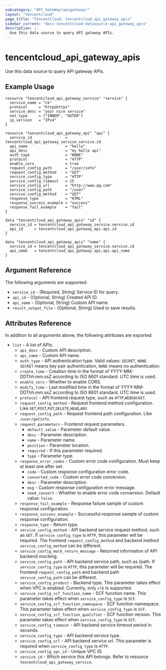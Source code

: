 ```yaml
---
subcategory: "API GateWay(apigateway)"
layout: "tencentcloud"
page_title: "TencentCloud: tencentcloud_api_gateway_apis"
sidebar_current: "docs-tencentcloud-datasource-api_gateway_apis"
description: |-
  Use this data source to query API gateway APIs.
---
```


# tencentcloud_api_gateway_apis

Use this data source to query API gateway APIs.

## Example Usage

```hcl
resource "tencentcloud_api_gateway_service" "service" {
  service_name = "ck"
  protocol     = "http&https"
  service_desc = "your nice service"
  net_type     = ["INNER", "OUTER"]
  ip_version   = "IPv4"
}

resource "tencentcloud_api_gateway_api" "api" {
  service_id               = tencentcloud_api_gateway_service.service.id
  api_name                 = "hello"
  api_desc                 = "my hello api"
  auth_type                = "NONE"
  protocol                 = "HTTP"
  enable_cors              = true
  request_config_path      = "/user/info"
  request_config_method    = "GET"
  service_config_type      = "HTTP"
  service_config_timeout   = 15
  service_config_url       = "http://www.qq.com"
  service_config_path      = "/user"
  service_config_method    = "GET"
  response_type            = "HTML"
  response_success_example = "success"
  response_fail_example    = "fail"
}

data "tencentcloud_api_gateway_apis" "id" {
  service_id = tencentcloud_api_gateway_service.service.id
  api_id     = tencentcloud_api_gateway_api.api.id
}

data "tencentcloud_api_gateway_apis" "name" {
  service_id = tencentcloud_api_gateway_service.service.id
  api_name   = tencentcloud_api_gateway_api.api.api_name
}
```

## Argument Reference

The following arguments are supported:

* `service_id` - (Required, String) Service ID for query.
* `api_id` - (Optional, String) Created API ID.
* `api_name` - (Optional, String) Custom API name.
* `result_output_file` - (Optional, String) Used to save results.

## Attributes Reference

In addition to all arguments above, the following attributes are exported:

* `list` - A list of APIs.
  * `api_desc` - Custom API description.
  * `api_name` - Custom API name.
  * `auth_type` - API authentication type. Valid values: `SECRET`, `NONE`. `SECRET` means key pair authentication, `NONE` means no authentication.
  * `create_time` - Creation time in the format of YYYY-MM-DDThh:mm:ssZ according to ISO 8601 standard. UTC time is used.
  * `enable_cors` - Whether to enable CORS.
  * `modify_time` - Last modified time in the format of YYYY-MM-DDThh:mm:ssZ according to ISO 8601 standard. UTC time is used.
  * `protocol` - API frontend request type, such as `HTTP`,`WEBSOCKET`.
  * `request_config_method` - Request frontend method configuration. Like `GET`,`POST`,`PUT`,`DELETE`,`HEAD`,`ANY`.
  * `request_config_path` - Request frontend path configuration. Like `/user/getinfo`.
  * `request_parameters` - Frontend request parameters.
    * `default_value` - Parameter default value.
    * `desc` - Parameter description.
    * `name` - Parameter name.
    * `position` - Parameter location.
    * `required` - If this parameter required.
    * `type` - Parameter type.
  * `response_error_codes` - Custom error code configuration. Must keep at least one after set.
    * `code` - Custom response configuration error code.
    * `converted_code` - Custom error code conversion.
    * `desc` - Parameter description.
    * `msg` - Custom response configuration error message.
    * `need_convert` - Whether to enable error code conversion. Default value: `false`.
  * `response_fail_example` - Response failure sample of custom response configuration.
  * `response_success_example` - Successful response sample of custom response configuration.
  * `response_type` - Return type.
  * `service_config_method` - API backend service request method, such as `GET`. If `service_config_type` is `HTTP`, this parameter will be required. The frontend `request_config_method` and backend method `service_config_method` can be different.
  * `service_config_mock_return_message` - Returned information of API backend mocking.
  * `service_config_path` - API backend service path, such as /path. If `service_config_type` is `HTTP`, this parameter will be required. The frontend `request_config_path` and backend path `service_config_path` can be different.
  * `service_config_product` - Backend type. This parameter takes effect when VPC is enabled. Currently, only `clb` is supported.
  * `service_config_scf_function_name` - SCF function name. This parameter takes effect when `service_config_type` is `SCF`.
  * `service_config_scf_function_namespace` - SCF function namespace. This parameter takes effect when  `service_config_type` is `SCF`.
  * `service_config_scf_function_qualifier` - SCF function version. This parameter takes effect when `service_config_type`  is `SCF`.
  * `service_config_timeout` - API backend service timeout period in seconds.
  * `service_config_type` - API backend service type.
  * `service_config_url` - API backend service url. This parameter is required when `service_config_type` is `HTTP`.
  * `service_config_vpc_id` - Unique VPC ID.
  * `service_id` - Which service this API belongs. Refer to resource `tencentcloud_api_gateway_service`.


